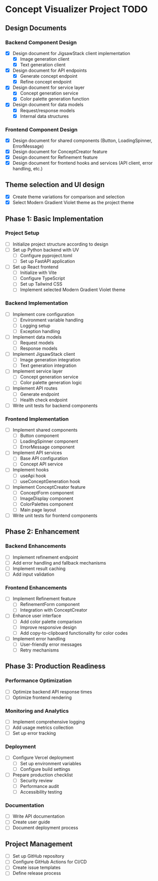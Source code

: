 # Concept Visualizer Project TODO

## Design Documents

### Backend Component Design
- [x] Design document for JigsawStack client implementation
  - [x] Image generation client
  - [x] Text generation client
- [x] Design document for API endpoints
  - [x] Generate concept endpoint
  - [x] Refine concept endpoint
- [x] Design document for service layer
  - [x] Concept generation service
  - [x] Color palette generation function
- [x] Design document for data models
  - [x] Request/response models
  - [x] Internal data structures

### Frontend Component Design
- [x] Design document for shared components (Button, LoadingSpinner, ErrorMessage)
- [x] Design document for ConceptCreator feature
- [x] Design document for Refinement feature
- [x] Design document for frontend hooks and services (API client, error handling, etc.)

## Theme selection and UI design
- [x] Create theme variations for comparison and selection
- [x] Select Modern Gradient Violet theme as the project theme

## Phase 1: Basic Implementation

### Project Setup
- [ ] Initialize project structure according to design
- [ ] Set up Python backend with UV
  - [ ] Configure pyproject.toml
  - [ ] Set up FastAPI application
- [ ] Set up React frontend
  - [ ] Initialize with Vite
  - [ ] Configure TypeScript
  - [ ] Set up Tailwind CSS
  - [ ] Implement selected Modern Gradient Violet theme

### Backend Implementation
- [ ] Implement core configuration
  - [ ] Environment variable handling
  - [ ] Logging setup
  - [ ] Exception handling
- [ ] Implement data models
  - [ ] Request models
  - [ ] Response models
- [ ] Implement JigsawStack client
  - [ ] Image generation integration
  - [ ] Text generation integration
- [ ] Implement service layer
  - [ ] Concept generation service
  - [ ] Color palette generation logic
- [ ] Implement API routes
  - [ ] Generate endpoint
  - [ ] Health check endpoint
- [ ] Write unit tests for backend components

### Frontend Implementation
- [ ] Implement shared components
  - [ ] Button component
  - [ ] LoadingSpinner component
  - [ ] ErrorMessage component
- [ ] Implement API services
  - [ ] Base API configuration
  - [ ] Concept API service
- [ ] Implement hooks
  - [ ] useApi hook
  - [ ] useConceptGeneration hook
- [ ] Implement ConceptCreator feature
  - [ ] ConceptForm component
  - [ ] ImageDisplay component
  - [ ] ColorPalettes component
  - [ ] Main page layout
- [ ] Write unit tests for frontend components

## Phase 2: Enhancement

### Backend Enhancements
- [ ] Implement refinement endpoint
- [ ] Add error handling and fallback mechanisms
- [ ] Implement result caching
- [ ] Add input validation

### Frontend Enhancements
- [ ] Implement Refinement feature
  - [ ] RefinementForm component
  - [ ] Integration with ConceptCreator
- [ ] Enhance user interface
  - [ ] Add color palette comparison
  - [ ] Improve responsive design
  - [ ] Add copy-to-clipboard functionality for color codes
- [ ] Implement error handling
  - [ ] User-friendly error messages
  - [ ] Retry mechanisms

## Phase 3: Production Readiness

### Performance Optimization
- [ ] Optimize backend API response times
- [ ] Optimize frontend rendering

### Monitoring and Analytics
- [ ] Implement comprehensive logging
- [ ] Add usage metrics collection
- [ ] Set up error tracking

### Deployment
- [ ] Configure Vercel deployment
  - [ ] Set up environment variables
  - [ ] Configure build settings
- [ ] Prepare production checklist
  - [ ] Security review
  - [ ] Performance audit
  - [ ] Accessibility testing

### Documentation
- [ ] Write API documentation
- [ ] Create user guide
- [ ] Document deployment process

## Project Management
- [ ] Set up GitHub repository
- [ ] Configure GitHub Actions for CI/CD
- [ ] Create issue templates
- [ ] Define release process